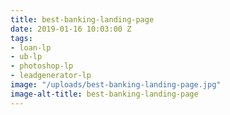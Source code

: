 ```yaml
---
title: best-banking-landing-page
date: 2019-01-16 10:03:00 Z
tags:
- loan-lp
- ub-lp
- photoshop-lp
- leadgenerator-lp
image: "/uploads/best-banking-landing-page.jpg"
image-alt-title: best-banking-landing-page
---
```


